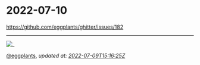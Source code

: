 # 2022-07-10

<https://github.com/eggplants/ghitter/issues/182>

---

![_](https://github.githubassets.com/images/mona-loading-default.gif)

[@eggplants](https://github.com/eggplants), *updated at: [2022-07-09T15:16:25Z](https://github.com/eggplants/ghitter/issues/182#issue-1299704566)*
